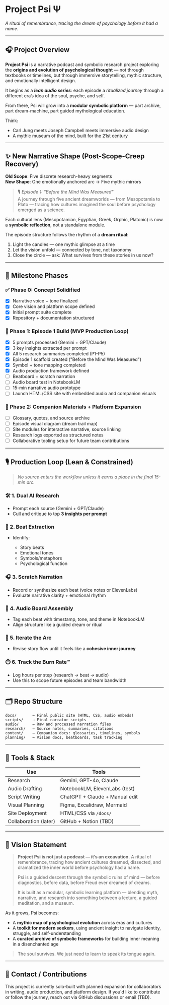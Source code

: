 # Project Psi Ψ

*A ritual of remembrance, tracing the dream of psychology before it had a name.*

---

## 🎧 Project Overview

**Project Psi** is a narrative podcast and symbolic research project exploring the **origins and evolution of psychological thought** — not through textbooks or timelines, but through immersive storytelling, mythic structure, and emotionally intelligent design.

It begins as a ***lean audio series***: each episode a *ritualized journey* through a different era’s idea of the soul, psyche, and self.

From there, Psi will grow into a **modular symbolic platform** — part archive, part dream-machine, part guided mythological education.

Think:

- Carl Jung meets Joseph Campbell meets immersive audio design  
- A mythic museum of the mind, built for the 21st century

---

## ✨ New Narrative Shape (Post-Scope-Creep Recovery)

**Old Scope**: Five discrete research-heavy segments  
**New Shape**: One emotionally anchored arc → Five mythic mirrors

> 🎙️ *Episode 1: "Before the Mind Was Measured"*  
> A journey through five ancient dreamworlds — from Mesopotamia to Plato — tracing how cultures imagined the soul before psychology emerged as a science.

Each cultural lens (Mesopotamian, Egyptian, Greek, Orphic, Platonic) is now a **symbolic reflection**, not a standalone module.

The episode structure follows the rhythm of a **dream ritual**:

1. Light the candles — one mythic glimpse at a time
2. Let the vision unfold — connected by tone, not taxonomy
3. Close the circle — ask: What survives from these stories in us now?

---

## 🚦 Milestone Phases

### ✅ Phase 0: Concept Solidified

* [x] Narrative voice + tone finalized
* [x] Core vision and platform scope defined
* [x] Initial prompt suite complete
* [x] Repository + documentation structured

### 🚧 Phase 1: Episode 1 Build (MVP Production Loop)

* [x] 5 prompts processed (Gemini + GPT/Claude)
* [x] 3 key insights extracted per prompt
* [x] All 5 research summaries completed (P1-P5)
* [x] Episode 1 scaffold created ("Before the Mind Was Measured")
* [x] Symbol + tone mapping completed
* [x] Audio production framework defined
* [ ] Beatboard + scratch narration
* [ ] Audio board test in NotebookLM
* [ ] 15-min narrative audio prototype
* [ ] Launch HTML/CSS site with embedded audio and companion visuals

### 🌿 Phase 2: Companion Materials + Platform Expansion

* [ ] Glossary, quotes, and source archive
* [ ] Episode visual diagram (dream trail map)
* [ ] Site modules for interactive narrative, source linking
* [ ] Research logs exported as structured notes
* [ ] Collaborative tooling setup for future team contributions

---

## 🎙️ Production Loop (Lean & Constrained)

> *No source enters the workflow unless it earns a place in the final 15-min arc.*

### 🛠️ 1. Dual AI Research

* Prompt each source (Gemini + GPT/Claude)
* Cull and critique to top **3 insights per prompt**

### 🧠 2. Beat Extraction

* Identify:

  * Story beats
  * Emotional tones
  * Symbols/metaphors
  * Psychological function

### 🎧 3. Scratch Narration

* Record or synthesize each beat (voice notes or ElevenLabs)
* Evaluate narrative clarity + emotional rhythm

### 🧩 4. Audio Board Assembly

* Tag each beat with timestamp, tone, and theme in NotebookLM
* Align structure like a guided dream or ritual

### 🔁 5. Iterate the Arc

* Revise story flow until it feels like a **cohesive inner journey**

### ⏱️ 6. Track the Burn Rate™

* Log hours per step (research → beat → audio)
* Use this to scope future episodes and team bandwidth

---

## 🗂️ Repo Structure

```
docs/       → Final public site (HTML, CSS, audio embeds)
scripts/    → Final narrator scripts
audio/      → Raw and processed narration files
research/   → Source notes, summaries, citations
content/    → Companion docs: glossaries, timelines, symbols
planning/   → Vision docs, beatboards, task tracking
```

---

## 🧪 Tools & Stack

| Use                   | Tools                          |
| --------------------- | ------------------------------ |
| Research              | Gemini, GPT-4o, Claude         |
| Audio Drafting        | NotebookLM, ElevenLabs (test)  |
| Script Writing        | ChatGPT + Claude + Manual edit |
| Visual Planning       | Figma, Excalidraw, Mermaid     |
| Site Deployment       | HTML/CSS via `/docs/`          |
| Collaboration (later) | GitHub + Notion (TBD)          |

---

## 🔭 Vision Statement
> **Project Psi is not just a podcast — it’s an excavation.** A ritual of remembrance, tracing how ancient cultures dreamed, dissected, and dramatized the inner world before psychology had a name.
>
> Psi is a guided descent through the symbolic ruins of mind — before diagnostics, before data, before Freud ever dreamed of dreams.
>
> It is built as a modular, symbolic learning platform — blending myth, narrative, and research into something between a lecture, a guided meditation, and a museum.

As it grows, Psi becomes:

* A **mythic map of psychological evolution** across eras and cultures
* A **toolkit for modern seekers**, using ancient insight to navigate identity, struggle, and self-understanding
* A **curated archive of symbolic frameworks** for building inner meaning in a disenchanted age

> The soul survives. We just need to learn to speak its tongue again.

---

## 💬 Contact / Contributions

This project is currently solo-built with planned expansion for collaborators in writing, audio production, and platform design.
If you'd like to contribute or follow the journey, reach out via GitHub discussions or email (TBD).
